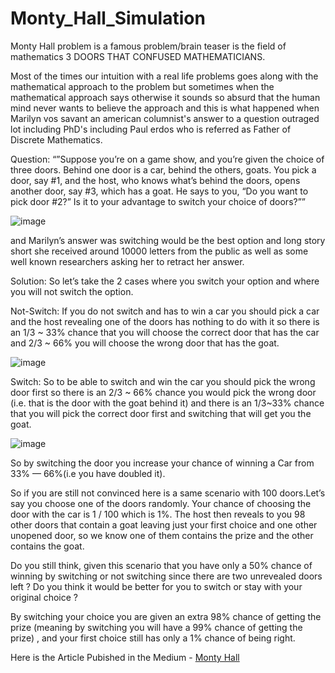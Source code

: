 # Monty_Hall_Simulation

Monty Hall problem is a famous problem/brain teaser is the field of mathematics
3 DOORS THAT CONFUSED MATHEMATICIANS.


Most of the times our intuition with a real life problems goes along with the mathematical approach to the problem but sometimes when the mathematical approach says otherwise it sounds so absurd that the human mind never wants to believe the approach and this is what happened when Marilyn vos savant an american columnist's answer to a question outraged lot including PhD's including Paul erdos who is referred as Father of Discrete Mathematics.


Question:
“”Suppose you’re on a game show, and you’re given the choice of three doors. Behind one door is a car, behind the others, goats. You pick a door, say #1, and the host, who knows what’s behind the doors, opens another door, say #3, which has a goat. He says to you, “Do you want to pick door #2?” Is it to your advantage to switch your choice of doors?””

![image](https://user-images.githubusercontent.com/78015090/175975205-a0c65ddd-c113-47f2-9911-feabbf26137c.png)

and Marilyn’s answer was switching would be the best option and long story short she received around 10000 letters from the public as well as some well known researchers asking her to retract her answer.


Solution:
So let’s take the 2 cases where you switch your option and where you will not switch the option.

Not-Switch:
If you do not switch and has to win a car you should pick a car and the host revealing one of the doors has nothing to do with it so there is an 1/3 ~ 33% chance that you will choose the correct door that has the car and 2/3 ~ 66% you will choose the wrong door that has the goat.


![image](https://user-images.githubusercontent.com/78015090/175975300-a82f391f-00bd-4343-a6e0-e8521d631354.png)

Switch:
So to be able to switch and win the car you should pick the wrong door first so there is an 2/3 ~ 66% chance you would pick the wrong door (i.e. that is the door with the goat behind it) and there is an 1/3~33% chance that you will pick the correct door first and switching that will get you the goat.


![image](https://user-images.githubusercontent.com/78015090/175975370-cc046be4-4d95-4b4e-bc37-25d44ef61e87.png)

So by switching the door you increase your chance of winning a Car from 33% — 66%(i.e you have doubled it).

So if you are still not convinced here is a same scenario with 100 doors.Let’s say you choose one of the doors randomly. Your chance of choosing the door with the car is 1 / 100 which is 1%. The host then reveals to you 98 other doors that contain a goat leaving just your first choice and one other unopened door, so we know one of them contains the prize and the other contains the goat.

Do you still think, given this scenario that you have only a 50% chance of winning by switching or not switching since there are two unrevealed doors left ? Do you think it would be better for you to switch or stay with your original choice ?

By switching your choice you are given an extra 98% chance of getting the prize (meaning by switching you will have a 99% chance of getting the prize) , and your first choice still has only a 1% chance of being right.



Here is the Article Pubished in the Medium - [Monty Hall](https://medium.com/analytics-vidhya/monty-hall-problem-with-python-simulation-4af54fc14737#11cc-d4546e3a865b)
